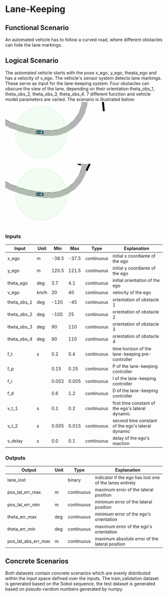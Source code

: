 # Lane-Keeping

## Functional Scenario
An automated vehicle has to follow a curved road, where different obstacles can hide the lane markings.
## Logical Scenario
The automated vehicle starts with the pose x_ego, y_ego, theata_ego and has a velocity of v_ego. The vehicle's sensor system detects lane markings. These serve as input for the lane-keeping system. Four obstacles can obscure the view of the lane, depending on their orientation theta_obs_1, theta_obs_2, theta_obs_3, theta_obs_4. 7 different function and vehicle model parameters are varied.
The scenario is illustrated below:
![Scenario Animation](lane-keeping_animation_1.gif)
![Scenario Animation](lane-keeping_animation_2.gif)
### Inputs
|Input|Unit|Min|Max|Type|Explanation|
|-|-|-|-|-|-|
|x_ego|m|-38.5|-37.5|continuous|initial x coordiante of the ego|
|y_ego|m|120.5|121.5|continuous|initial y coordiante of the ego|
|theta_ego|deg|3.7|4.1|continuous|initial orientation of the ego|
|v_ego|km/h|20|40|continuous|velocity of the ego|
|theta_obs_1|deg|-120|-45|continuous|orientation of obstacle 1|
|theta_obs_2|deg|-105|25|continuous|orientation of obstacle 2|
|theta_obs_3|deg|90|110|continuous|orientation of obstacle 3|
|theta_obs_4|deg|90|110|continuous|orientation of obstacle 4|
|f_t|s|0.2|0.4|continuous|time horizon of the lane-keeping pre-controller|
|f_p||0.15|0.25|continuous|P of the lane-keeping controller|
|f_i||0.002|0.005|continuous|I of the lane-keeping controller|
|f_d||0.6|1.2|continuous|D of the lane-keeping controller|
|v_t_1|s|0.1|0.2|continuous|first time constant of the ego's lateral dynamic|
|v_t_2|s|0.005|0.015|continuous|second time constant of the ego's lateral dynamic|
|v_delay|s|0.0|0.1|continuous|delay of the ego's reaction|
### Outputs
|Output|Unit|Type|Explanation|
|-|-|-|-|
|lane_lost||binary|indicator if the ego has lost one of the lanes entirely|
|pos_lat_err_max|m|continuous|maximum error of the lateral position|
|pos_lat_err_min|m|continuous|minimum error of the lateral position|
|theta_err_max|deg|continuous|minimum error of the ego's orientation|
|theta_err_min|deg|continuous|maximum error of the ego's orientation|
|pos_lat_abs_err_max|m|continuous|maximum absolute error of the lateral position|
## Concrete Scenarios
Both datasets contain concrete scenarios which are evenly distributed within the input space defined over the inputs. The train_validation dataset is generated based on the Sobol sequence, the test dataset is generated based on pseudo-random numbers generated by numpy.
